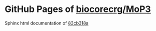 GitHub Pages of [biocorecrg/MoP3](https://github.com/biocorecrg/MoP3.git)
===
Sphinx html documentation of [83cb318a](https://github.com/biocorecrg/MoP3/tree/83cb318ad7203de069c56e1b64ad13b32625add9)
